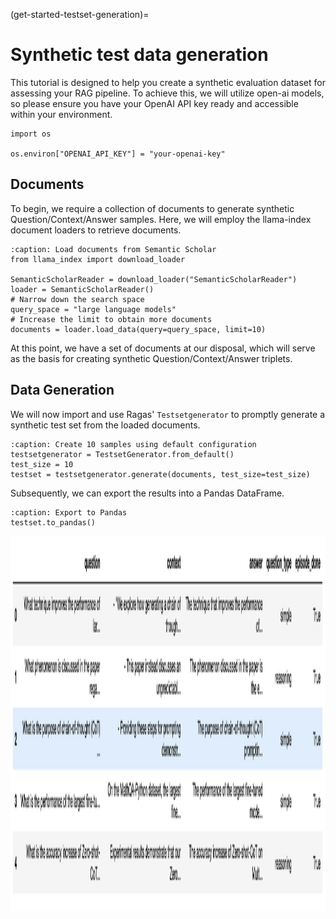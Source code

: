 (get-started-testset-generation)=
# Synthetic test data generation

This tutorial is designed to help you create a synthetic evaluation dataset for assessing your RAG pipeline. To achieve this, we will utilize open-ai models, so please ensure you have your OpenAI API key ready and accessible within your environment.

```{code-block} python
import os

os.environ["OPENAI_API_KEY"] = "your-openai-key"
```

## Documents

To begin, we require a collection of documents to generate synthetic Question/Context/Answer samples. Here, we will employ the llama-index document loaders to retrieve documents.

```{code-block} python
:caption: Load documents from Semantic Scholar
from llama_index import download_loader

SemanticScholarReader = download_loader("SemanticScholarReader")
loader = SemanticScholarReader()
# Narrow down the search space
query_space = "large language models"
# Increase the limit to obtain more documents
documents = loader.load_data(query=query_space, limit=10)
```

At this point, we have a set of documents at our disposal, which will serve as the basis for creating synthetic Question/Context/Answer triplets.

## Data Generation

We will now import and use Ragas' `Testsetgenerator` to promptly generate a synthetic test set from the loaded documents.

```{code-block} python
:caption: Create 10 samples using default configuration
testsetgenerator = TestsetGenerator.from_default()
test_size = 10
testset = testsetgenerator.generate(documents, test_size=test_size)
```

Subsequently, we can export the results into a Pandas DataFrame.

```{code-block}
:caption: Export to Pandas
testset.to_pandas()
```
<p align="left">
<img src="../_static/imgs/testset_output.png" alt="test-outputs" width="800" height="600" />
</p>
